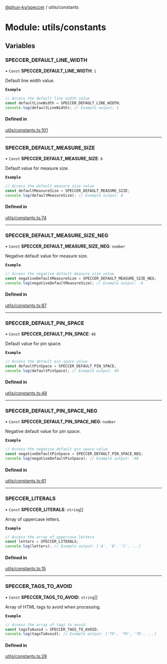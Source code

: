 [@phun-ky/speccer](../README.md) / utils/constants

# Module: utils/constants

## Variables

### SPECCER\_DEFAULT\_LINE\_WIDTH

• `Const` **SPECCER\_DEFAULT\_LINE\_WIDTH**: ``1``

Default line width value.

**`Example`**

```ts
// Access the default line width value
const defaultLineWidth = SPECCER_DEFAULT_LINE_WIDTH;
console.log(defaultLineWidth); // Example output: 1
```

#### Defined in

[utils/constants.ts:101](https://github.com/phun-ky/speccer/blob/main/src/utils/constants.ts#L101)

___

### SPECCER\_DEFAULT\_MEASURE\_SIZE

• `Const` **SPECCER\_DEFAULT\_MEASURE\_SIZE**: ``8``

Default value for measure size.

**`Example`**

```ts
// Access the default measure size value
const defaultMeasureSize = SPECCER_DEFAULT_MEASURE_SIZE;
console.log(defaultMeasureSize); // Example output: 8
```

#### Defined in

[utils/constants.ts:74](https://github.com/phun-ky/speccer/blob/main/src/utils/constants.ts#L74)

___

### SPECCER\_DEFAULT\_MEASURE\_SIZE\_NEG

• `Const` **SPECCER\_DEFAULT\_MEASURE\_SIZE\_NEG**: `number`

Negative default value for measure size.

**`Example`**

```ts
// Access the negative default measure size value
const negativeDefaultMeasureSize = SPECCER_DEFAULT_MEASURE_SIZE_NEG;
console.log(negativeDefaultMeasureSize); // Example output: -8
```

#### Defined in

[utils/constants.ts:87](https://github.com/phun-ky/speccer/blob/main/src/utils/constants.ts#L87)

___

### SPECCER\_DEFAULT\_PIN\_SPACE

• `Const` **SPECCER\_DEFAULT\_PIN\_SPACE**: ``48``

Default value for pin space.

**`Example`**

```ts
// Access the default pin space value
const defaultPinSpace = SPECCER_DEFAULT_PIN_SPACE;
console.log(defaultPinSpace); // Example output: 48
```

#### Defined in

[utils/constants.ts:48](https://github.com/phun-ky/speccer/blob/main/src/utils/constants.ts#L48)

___

### SPECCER\_DEFAULT\_PIN\_SPACE\_NEG

• `Const` **SPECCER\_DEFAULT\_PIN\_SPACE\_NEG**: `number`

Negative default value for pin space.

**`Example`**

```ts
// Access the negative default pin space value
const negativeDefaultPinSpace = SPECCER_DEFAULT_PIN_SPACE_NEG;
console.log(negativeDefaultPinSpace); // Example output: -48
```

#### Defined in

[utils/constants.ts:61](https://github.com/phun-ky/speccer/blob/main/src/utils/constants.ts#L61)

___

### SPECCER\_LITERALS

• `Const` **SPECCER\_LITERALS**: `string`[]

Array of uppercase letters.

**`Example`**

```ts
// Access the array of uppercase letters
const letters = SPECCER_LITERALS;
console.log(letters); // Example output: ['A', 'B', 'C', ...]
```

#### Defined in

[utils/constants.ts:15](https://github.com/phun-ky/speccer/blob/main/src/utils/constants.ts#L15)

___

### SPECCER\_TAGS\_TO\_AVOID

• `Const` **SPECCER\_TAGS\_TO\_AVOID**: `string`[]

Array of HTML tags to avoid when processing.

**`Example`**

```ts
// Access the array of tags to avoid
const tagsToAvoid = SPECCER_TAGS_TO_AVOID;
console.log(tagsToAvoid); // Example output: ['TR', 'TH', 'TD', ...]
```

#### Defined in

[utils/constants.ts:28](https://github.com/phun-ky/speccer/blob/main/src/utils/constants.ts#L28)

